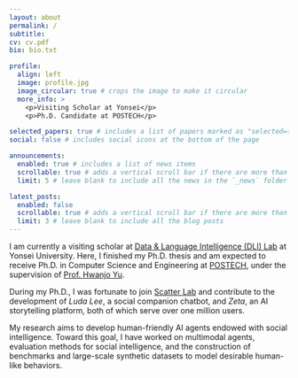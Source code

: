 ```yaml
---
layout: about
permalink: /
subtitle:
cv: cv.pdf
bio: bio.txt

profile:
  align: left
  image: profile.jpg
  image_circular: true # crops the image to make it circular
  more_info: >
    <p>Visiting Scholar at Yonsei</p>
    <p>Ph.D. Candidate at POSTECH</p>

selected_papers: true # includes a list of papers marked as "selected={true}"
social: false # includes social icons at the bottom of the page

announcements:
  enabled: true # includes a list of news items
  scrollable: true # adds a vertical scroll bar if there are more than 3 news items
  limit: 5 # leave blank to include all the news in the `_news` folder

latest_posts:
  enabled: false
  scrollable: true # adds a vertical scroll bar if there are more than 3 new posts items
  limit: 3 # leave blank to include all the blog posts
---
```


I am currently a visiting scholar at [Data & Language Intelligence (DLI) Lab](https://diyonsei.notion.site/) at Yonsei University.
Here, I finished my Ph.D. thesis and am expected to receive Ph.D. in Computer Science and Engineering at [POSTECH](https://cse.postech.ac.kr/), under the supervision of [Prof. Hwanjo Yu](http://di.postech.ac.kr/hwanjoyu).

During my Ph.D., I was fortunate to join [Scatter Lab](https://www.scatterlab.co.kr/) and contribute to the development of *Luda Lee*, a social companion chatbot, and *Zeta*, an AI storytelling platform, both of which serve over one million users.

My research aims to develop human-friendly AI agents endowed with social intelligence.
Toward this goal, I have worked on multimodal agents, evaluation methods for social intelligence, and the construction of benchmarks and large-scale synthetic datasets to model desirable human-like behaviors.